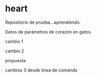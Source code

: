 # heart
Repositorio de prueba...aprendiendo.

Datos de parámetros de corazón en gatos.

cambio 1

cambio 2

propuesta

cambios 3 desde linea de comando

